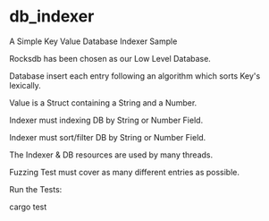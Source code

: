 # db_indexer
A Simple Key Value Database Indexer Sample

Rocksdb has been chosen as our Low Level Database.

Database insert each entry following an algorithm which sorts Key's lexically.

Value is a Struct containing a String and a Number.

Indexer must indexing DB by String or Number Field.

Indexer must sort/filter DB by String or Number Field.

The Indexer & DB resources are used by many threads.

Fuzzing Test must cover as many different entries as possible.


Run the Tests: 

cargo test
